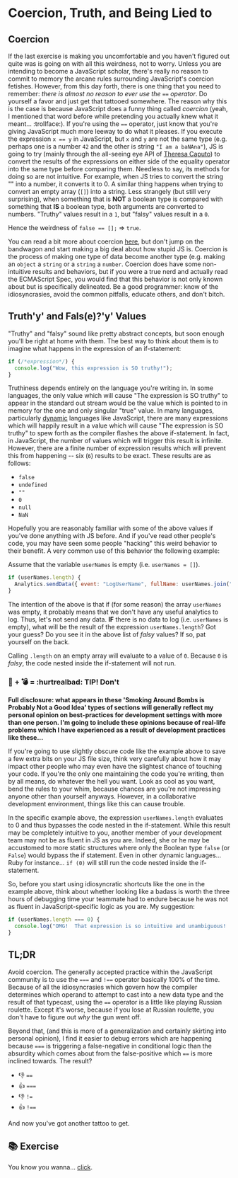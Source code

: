 # Coercion, Truth, and Being Lied to
## Coercion
If the last exercise is making you uncomfortable and you haven't figured out quite was is going on with all this weirdness, not to worry.  Unless you are intending to become a JavaScript scholar, there's really no reason to commit to memory the arcane rules surrounding JavaScript's coercion fetishes.  However, from this day forth, there is one thing that you need to remember: _there is almost no reason to ever use the `==` operator_.  Do yourself a favor and just get that tattooed somewhere.  The reason why this is the case is because JavaScript does a funny thing called _coercion_ (yeah, I mentioned that word before while pretending you actually knew what it meant... :trollface:).  If you're using the `==` operator, just know that you're giving JavaScript much more leeway to do what it pleases. If you execute the expression `x == y` in JavaScript, but `x` and `y` are not the same type (e.g. perhaps one is a number `42` and the other is string `"I am a baNAna"`), JS is going to try (mainly through the all-seeing eye API of [Theresa Caputo](https://en.wikipedia.org/wiki/Long_Island_Medium)) to convert the results of the expressions on either side of the equality operator into the same type before comparing them.  Needless to say, its methods for doing so are not intuitive.  For example, when JS tries to convert the string "" into a number, it converts it to 0.  A similar thing happens when trying to convert an empty array (`[]`) into a string.  Less strangely (but still very surprising), when something that is **NOT** a boolean type is compared with something that **IS** a boolean type, both arguments are converted to numbers.  "Truthy" values result in a `1`, but "falsy" values result in a `0`.

Hence the weirdness of `false == [];` => `true`.

You can read a bit more about coercion [here](http://webreflection.blogspot.com/2010/10/javascript-coercion-demystified.html), but don't jump on the bandwagon and start making a big deal about how stupid JS is.  Coercion is the process of making one type of data become another type (e.g. making an `object` a `string` or a `string` a `number`.  Coercion does have some non-intuitive results and behaviors, but if you were a true nerd and actually read the ECMAScript Spec, you would find that this behavior is not only known about but is specifically delineated.  Be a good programmer: know of the idiosyncrasies, avoid the common pitfalls, educate others, and don't bitch.

## Truth'y' and Fals(e)?'y' Values
"Truthy" and "falsy" sound like pretty abstract concepts, but soon enough you'll be right at home with them.  The best way to think about them is to imagine what happens in the expression of an if-statement:

```javascript
if (/*expression*/) {
  console.log("Wow, this expression is SO truthy!");
}
```

Truthiness depends entirely on the language you're writing in.  In some languages, the only value which will cause "The expression is SO truthy" to appear in the standard out stream would be the value which is pointed to in memory for the one and only singular "true" value.  In many languages, particularly [dynamic](https://en.wikipedia.org/wiki/Dynamic_programming_language) languages like JavaScript, there are many expressions which will happily result in a value which will cause "The expression is SO truthy" to spew forth as the compiler flashes the above if-statement.  In fact, in JavaScript, the number of values which will trigger this result is infinite.  However, there are a finite number of expression results which will prevent this from happening -- six (`6`) results to be exact.  These results are as follows:
- `false`
- `undefined`
- `""`
- `0`
- `null`
- `NaN`

Hopefully you are reasonably familiar with some of the above values if you've done anything with JS before.  And if you've read other people's code, you may have seen some people "hacking" this weird behavior to their benefit.  A very common use of this behavior the following example:

Assume that the variable `userNames` is empty (i.e. `userNames = []`).

```javascript
if (userNames.length) {
  Analytics.sendData({ event: "LogUserName", fullName: userNames.join(" ")});
}
```

The intention of the above is that if (for some reason) the array `userNames` was empty, it probably means that we don't have any useful analytics to log.  Thus, let's not send any data.  **IF** there is no data to log (i.e. `userNames` is empty), what will be the result of the expression `userNames.length`?  Got your guess?  Do you see it in the above list of _falsy_ values?  If so, pat yourself on the back.

Calling `.length` on an empty array will evaluate to a value of `0`.  Because `0` is _falsy_, the code nested inside the if-statement will not run.

### :smoking: **+** :bomb: =  :hurtrealbad: **TIP!** Don't
**Full disclosure: what appears in these 'Smoking Around Bombs is Probably Not a Good Idea' types of sections will generally reflect my personal opinion on best-practices for development settings with more than one person.  I'm going to include these opinions because of real-life problems which I have experienced as a result of development practices like these...**

If you're going to use slightly obscure code like the example above to save a few extra bits on your JS file size, think very carefully about how it may impact other people who may even have the slightest chance of touching your code.  If you're the only one maintaining the code you're writing, then by all means, do whatever the hell you want.  Look as cool as you want, bend the rules to your whim, because chances are you're not impressing anyone other than yourself anyways.  However, in a collaborative development environment, things like this can cause trouble.

In the specific example above, the expression `userNames.length` evaluates to 0 and thus bypasses the code nested in the if-statement.  While this result may be completely intuitive to you, another member of your development team may not be as fluent in JS as you are.  Indeed, she or he may be accustomed to more static structures where only the Boolean type `false` (or `False`) would bypass the if statement.  Even in other dynamic languages... Ruby for instance... `if (0)` will still run the code nested inside the if-statement.

So, before you start using idiosyncratic shortcuts like the one in the example above, think about whether looking like a badass is worth the three hours of debugging time your teammate had to endure because he was not as fluent in JavaScript-specific logic as you are.  My suggestion:

```javascript
if (userNames.length === 0) {
  console.log("OMG!  That expression is so intuitive and unambiguous!  And I'll still feel the same way if I never see this in standard out.");
}
```

## TL;DR
Avoid coercion.  The generally accepted practice within the JavaScript community is to use the `===` and `!==` operator basically 100% of the time.  Because of all the idiosyncrasies which govern how the compiler determines which operand to attempt to cast into a new data type and the result of that typecast, using the `==` operator is a little like playing Russian roulette.  Except it's worse, because if you lose at Russian roulette, you don't have to figure out _why_ the gun went off.

Beyond that, (and this is more of a generalization and certainly skirting into personal opinion), I find it easier to debug errors which are happening because `===` is triggering a false-negative in conditional logic than the absurdity which comes about from the false-positive which `==` is more inclined towards.  The result?
- :thumbsdown: `==`
- :thumbsup: `===`
- :thumbsdown: `!=`
- :thumbsup: `!==`

And now you've got another tattoo to get.

## :books: Exercise
You know you wanna... [click](https://github.com/johnochs/Learning-JS/tree/master/logic/exercises/coercion-and-truthiness.js).
